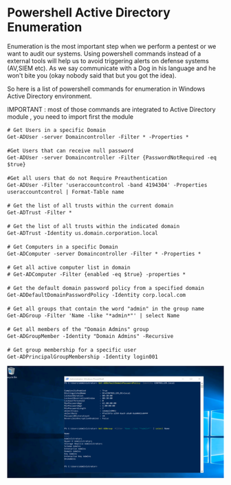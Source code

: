 # Powershell Active Directory Enumeration
Enumeration is the most important step when we perform a pentest or we want to audit our systems.
Using powershell commands instead of a external tools will help us to avoid triggering alerts on defense systems (AV,SIEM etc). As we say communicate with a Dog in his language and he won't bite you (okay nobody said that but you got the idea).

So here is a list of powershell commands for enumeration in Windows Active Directory environment. 

IMPORTANT : most of those commands are integrated to Active Directory module , you need to import first the module


```text
# Get Users in a specific Domain 
Get-ADUser -server Domaincontroller -Filter * -Properties *

#Get Users that can receive null password
Get-ADUser -server Domaincontroller -Filter {PasswordNotRequired -eq $true}

#Get all users that do not Require Preauthentication
Get-ADUser -Filter 'useraccountcontrol -band 4194304' -Properties useraccountcontrol | Format-Table name

# Get the list of all trusts within the current domain
Get-ADTrust -Filter *               

# Get the list of all trusts within the indicated domain
Get-ADTrust -Identity us.domain.corporation.local   

# Get Computers in a specific Domain 
Get-ADComputer -server Domaincontroller -Filter * -Properties *

# Get all active computer list in domain
# Get-ADComputer -Filter {enabled -eq $true} -properties *

# Get the default domain password policy from a specified domain
Get-ADDefaultDomainPasswordPolicy -Identity corp.local.com

# Get all groups that contain the word "admin" in the group name
Get-ADGroup -Filter 'Name -like "*admin*"' | select Name     

# Get all members of the "Domain Admins" group
Get-ADGroupMember -Identity "Domain Admins" -Recursive       

# Get group membership for a specific user
Get-ADPrincipalGroupMembership -Identity login001     

```

![My Image](commands.png)

